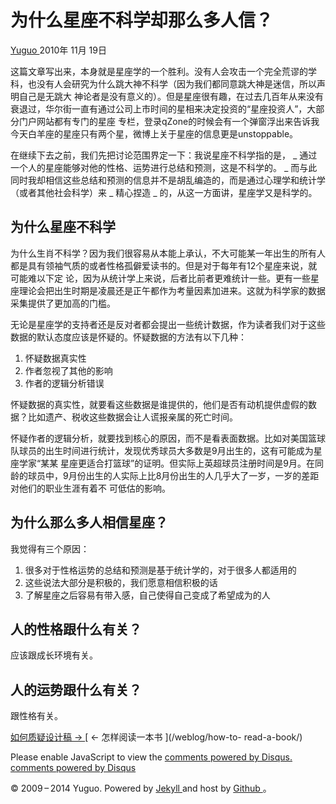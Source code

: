 #  为什么星座不科学却那么多人信？

[ Yuguo ](http://yuguo.us) 2010年 11月 19日

这篇文章写出来，本身就是星座学的一个胜利。没有人会攻击一个完全荒谬的学科，也没有人会研究为什么跳大神不科学（因为我们都同意跳大神是迷信，所以声明自己是无跳大
神论者是没有意义的）。但是星座很有趣，在过去几百年从来没有衰退过，华尔街一直有通过公司上市时间的星相来决定投资的“星座投资人”，大部分门户网站都有专门的星座
专栏，登录qZone的时候会有一个弹窗浮出来告诉我今天白羊座的星座只有两个星，微博上关于星座的信息更是unstoppable。

在继续下去之前，我们先把讨论范围界定一下：我说星座不科学指的是， _ 通过一个人的星座能够对他的性格、运势进行总结和预测，这是不科学的。 _
而与此同时我却相信这些总结和预测的信息并不是胡乱编造的，而是通过心理学和统计学（或者其他社会科学）来 _ 精心捏造 _ 的，从这一方面讲，星座学又是科学的。

##  为什么星座不科学

为什么生肖不科学？因为我们很容易从本能上承认，不大可能某一年出生的所有人都是具有领袖气质的或者性格孤僻爱读书的。但是对于每年有12个星座来说，就可能难以下定
论，因为从统计学上来说，后者比前者更难统计一些。更有一些星座理论会把出生时期是凌晨还是正午都作为考量因素加进来。这就为科学家的数据采集提供了更加高的门槛。

无论是星座学的支持者还是反对者都会提出一些统计数据，作为读者我们对于这些数据的默认态度应该是怀疑的。怀疑数据的方法有以下几种：

  1. 怀疑数据真实性 
  2. 作者忽视了其他的影响 
  3. 作者的逻辑分析错误 

怀疑数据的真实性，就要看这些数据是谁提供的，他们是否有动机提供虚假的数据？比如遗产、税收这些数据会让人谎报亲属的死亡时间。

怀疑作者的逻辑分析，就要找到核心的原因，而不是看表面数据。比如对美国篮球队球员的出生时间进行统计，发现优秀球员大多数是9月出生的，这有可能成为星座学家“某某
星座更适合打篮球”的证明。但实际上英超球员注册时间是9月。在同龄的球员中，9月份出生的人实际上比8月份出生的人几乎大了一岁，一岁的差距对他们的职业生涯有着不
可低估的影响。

##  为什么那么多人相信星座？

我觉得有三个原因：

  1. 很多对于性格运势的总结和预测是基于统计学的，对于很多人都适用的 
  2. 这些说法大部分是积极的，我们愿意相信积极的话 
  3. 了解星座之后容易有带入感，自己使得自己变成了希望成为的人 

##  人的性格跟什么有关？

应该跟成长环境有关。

##  人的运势跟什么有关？

跟性格有关。

[ 如何质疑设计稿 → ](/weblog/design-before-code/) [ ← 怎样阅读一本书 ](/weblog/how-to-
read-a-book/)

Please enable JavaScript to view the [ comments powered by Disqus.
](http://disqus.com/?ref_noscript) [ comments powered by  Disqus
](http://disqus.com)

© 2009 – 2014 Yuguo. Powered by [ Jekyll ](https://github.com/mojombo/jekyll)
and host by [ Github ](https://github.com/yuguo) 。

